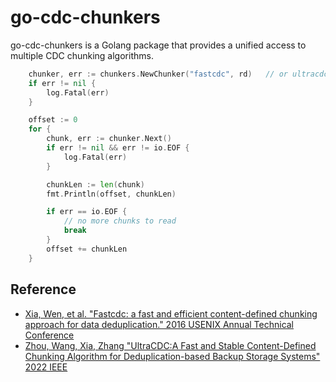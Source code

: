 # go-cdc-chunkers

go-cdc-chunkers is a Golang package that provides a unified access to multiple CDC chunking algorithms.

```go
    chunker, err := chunkers.NewChunker("fastcdc", rd)   // or ultracdc
    if err != nil {
        log.Fatal(err)
    }

    offset := 0
    for {
        chunk, err := chunker.Next()
        if err != nil && err != io.EOF {
            log.Fatal(err)
        }

        chunkLen := len(chunk)
        fmt.Println(offset, chunkLen)

        if err == io.EOF {
            // no more chunks to read
            break
        }
        offset += chunkLen
    }
```

## Reference

  - [Xia, Wen, et al. "Fastcdc: a fast and efficient content-defined chunking approach for data deduplication." 2016 USENIX Annual Technical Conference](https://www.usenix.org/system/files/conference/atc16/atc16-paper-xia.pdf)
  - [Zhou, Wang, Xia, Zhang "UltraCDC:A Fast and Stable Content-Defined Chunking Algorithm for Deduplication-based Backup Storage Systems" 2022 IEEE](https://ieeexplore.ieee.org/document/9894295)